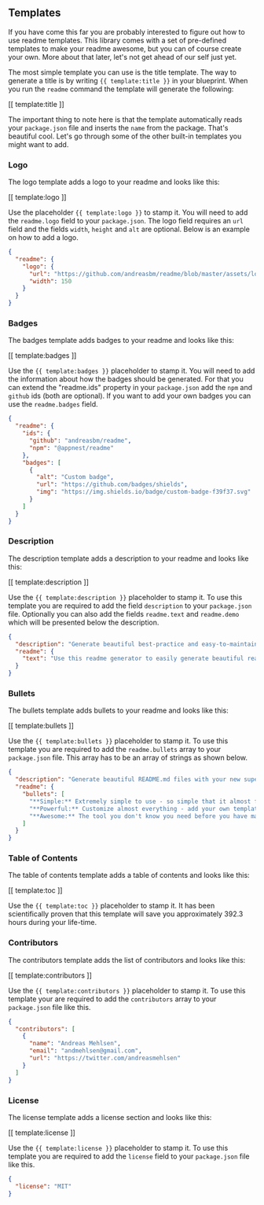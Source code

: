 ## Templates

If you have come this far you are probably interested to figure out how to use readme templates. This library comes with a set of pre-defined templates to make your readme awesome, but you can of course create your own. More about that later, let's not get ahead of our self just yet.

The most simple template you can use is the title template. The way to generate a title is by writing `{{ template:title }}` in your blueprint. When you run the `readme` command the template will generate the following:

[[ template:title ]]

The important thing to note here is that the template automatically reads your `package.json` file and inserts the `name` from the package. That's beautiful cool. Let's go through some of the other built-in templates you might want to add.

### Logo

The logo template adds a logo to your readme and looks like this:

[[ template:logo ]]

Use the placeholder `{{ template:logo }}` to stamp it. You will need to add the `readme.logo` field to your `package.json`. The logo field requires an `url` field and the fields `width`, `height` and `alt` are optional. Below is an example on how to add a logo.

```json
{
  "readme": {
    "logo": {
      "url": "https://github.com/andreasbm/readme/blob/master/assets/logo-shadow.png",
      "width": 150
    }
  }
}
```

### Badges

The badges template adds badges to your readme and looks like this:

[[ template:badges ]]

Use the `{{ template:badges }}` placeholder to stamp it. You will need to add the information about how the badges should be generated. For that you can extend the "readme.ids" property in your `package.json` add the `npm` and `github` ids (both are optional). If you want to add your own badges you can use the `readme.badges` field.

```json
{
  "readme": {
    "ids": {
      "github": "andreasbm/readme",
      "npm": "@appnest/readme"
    },
    "badges": [
      {
        "alt": "Custom badge",
        "url": "https://github.com/badges/shields",
        "img": "https://img.shields.io/badge/custom-badge-f39f37.svg"
      }
    ]
  }
}
```

### Description

The description template adds a description to your readme and looks like this:

[[ template:description ]]

Use the `{{ template:description }}` placeholder to stamp it. To use this template you are required to add the field `description` to your `package.json` file. Optionally you can also add the fields `readme.text` and `readme.demo` which will be presented below the description.

```json
{
  "description": "Generate beautiful best-practice and easy-to-maintain README files",
  "readme": {
    "text": "Use this readme generator to easily generate beautiful readme's like this one! Simply extend your <code>package.json</code> and create a readme blueprint. On Github, the README file is like the landing page of your website because it is the first thing visitors see. You want to make a good first impression.",
  }
}
```

### Bullets

The bullets template adds bullets to your readme and looks like this:

[[ template:bullets ]]

Use the `{{ template:bullets }}` placeholder to stamp it. To use this template you are required to add the `readme.bullets` array to your `package.json` file. This array has to be an array of strings as shown below.

```json
{
  "description": "Generate beautiful README.md files with your new superpowers!",
  "readme": {
    "bullets": [
      "**Simple:** Extremely simple to use - so simple that it almost feels like magic!",
      "**Powerful:** Customize almost everything - add your own templates and variables if you like",
      "**Awesome:** The tool you don't know you need before you have many different repositories that all need maintenance"
    ]
  }
}
```

### Table of Contents

The table of contents template adds a table of contents and looks like this:

[[ template:toc ]]

Use the `{{ template:toc }}` placeholder to stamp it. It has been scientifically proven that this template will save you approximately 392.3 hours during your life-time.

### Contributors

The contributors template adds the list of contributors and looks like this:

[[ template:contributors ]]

Use the `{{ template:contributors }}` placeholder to stamp it. To use this template your are required to add the `contributors` array to your `package.json` file like this.

```json
{
  "contributors": [
    {
      "name": "Andreas Mehlsen",
      "email": "andmehlsen@gmail.com",
      "url": "https://twitter.com/andreasmehlsen"
    }
  ]
}
```

### License

The license template adds a license section and looks like this:

[[ template:license ]]

Use the `{{ template:license }}` placeholder to stamp it. To use this template you are required to add the `license` field to your `package.json` file like this.

```json
{
  "license": "MIT"
}
```